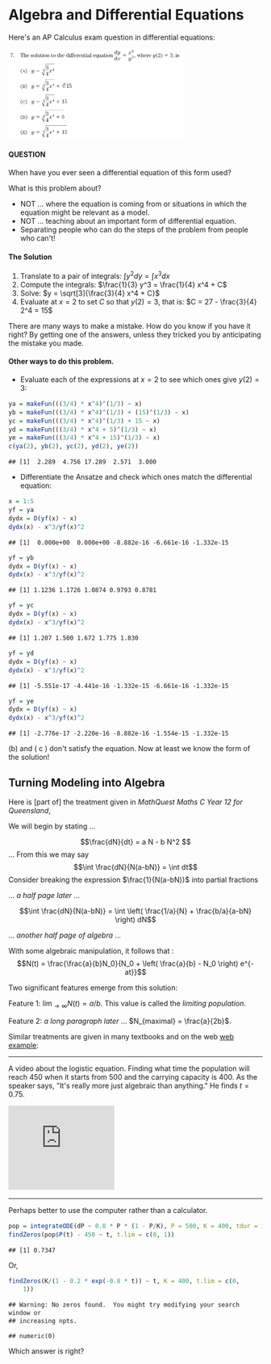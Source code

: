 Algebra and Differential Equations
========================================================






Here's an AP Calculus exam question in differential equations:

<img src="AP-diffeq-problem1.png" width=350>

#### QUESTION

When have you ever seen a differential equation of this form used?

What is this problem about?

* NOT ... where the equation is coming from or situations in which the equation might be relevant as a model.
* NOT ... teaching about an important form of differential equation.
* Separating people who can do the steps of the problem from people who can't!

#### The Solution
1. Translate to a pair of integrals: $\int y^2 dy = \int x^3 dx$
2. Compute the integrals: $\frac{1}{3} y^3 = \frac{1}{4} x^4 + C$
3. Solve: $y = \sqrt[3]{\frac{3}{4} x^4 + C}$
4. Evaluate at $x=2$ to set $C$ so that $y(2)=3$, that is: $C = 27 - \frac{3}{4} 2^4 = 15$

There are many ways to make a mistake.  How do you know if you have it right?  By getting one of the answers, unless they tricked you by anticipating the mistake you made.

#### Other ways to do this problem.

* Evaluate each of the expressions at $x=2$ to see which ones give $y(2)=3$:


```r
ya = makeFun(((3/4) * x^4)^(1/3) ~ x)
yb = makeFun(((3/4) * x^4)^(1/3) + (15)^(1/3) ~ x)
yc = makeFun(((3/4) * x^4)^(1/3) + 15 ~ x)
yd = makeFun(((3/4) * x^4 + 5)^(1/3) ~ x)
ye = makeFun(((3/4) * x^4 + 15)^(1/3) ~ x)
c(ya(2), yb(2), yc(2), yd(2), ye(2))
```

```
## [1]  2.289  4.756 17.289  2.571  3.000
```




* Differentiate the Ansatze and check which ones match the differential equation:


```r
x = 1:5
yf = ya
dydx = D(yf(x) ~ x)
dydx(x) - x^3/yf(x)^2
```

```
## [1]  0.000e+00  0.000e+00 -8.882e-16 -6.661e-16 -1.332e-15
```

```r
yf = yb
dydx = D(yf(x) ~ x)
dydx(x) - x^3/yf(x)^2
```

```
## [1] 1.1236 1.1726 1.0874 0.9793 0.8781
```

```r
yf = yc
dydx = D(yf(x) ~ x)
dydx(x) - x^3/yf(x)^2
```

```
## [1] 1.207 1.500 1.672 1.775 1.830
```

```r
yf = yd
dydx = D(yf(x) ~ x)
dydx(x) - x^3/yf(x)^2
```

```
## [1] -5.551e-17 -4.441e-16 -1.332e-15 -6.661e-16 -1.332e-15
```

```r
yf = ye
dydx = D(yf(x) ~ x)
dydx(x) - x^3/yf(x)^2
```

```
## [1] -2.776e-17 -2.220e-16 -8.882e-16 -1.554e-15 -1.332e-15
```



(b) and ( c ) don't satisfy the equation.  Now at least we know the form of the solution!

Turning Modeling into Algebra
------------------------------

Here is [part of] the treatment given in *MathQuest Maths C Year 12 for Queensland*, 

We will begin by stating ...

$$\frac{dN}{dt} = a N - b N^2 $$ ...
From this we may say
$$\int \frac{dN}{N(a-bN)} = \int dt$$
Consider breaking the expression $\frac{1}{N(a-bN)}$ into partial fractions 

 ... *a half page later* ...

$$\int \frac{dN}{N(a-bN)} = \int \left( \frac{1/a}{N} + \frac{b/a}{a-bN} \right) dN$$

 ... *another half page of algebra* ...

With some algebraic manipulation, it follows that :
$$N(t) = \frac{\frac{a}{b}N_0}{N_0 + \left( \frac{a}{b} - N_0 \right) e^{-at}}$$

Two significant features emerge from this solution:

Feature 1: $\lim_{\rightarrow \infty} N(t) = a/b$.  This value is called the *limiting population*.

Feature 2: *a long paragraph later* ... $N_{maximal} = \frac{a}{2b}$.


Similar treatments are given in many textbooks and on the web [web example](http://www.ugrad.math.ubc.ca/coursedoc/math101/notes/moreApps/logistic.html):

-----------------

A video about the logistic equation.  Finding what time the population will reach 450 when it starts from 500 and the carrying capacity is 400.  As the speaker says, "It's really more just algebraic than anything."  He finds $t=0.75$.  

<iframe width="210" height="167" src="http://www.youtube.com/embed/oVhzzIgBKmo" frameborder="0" allowfullscreen></iframe>

-----------------

Perhaps better to use the computer rather than a calculator.


```r
pop = integrateODE(dP ~ 0.8 * P * (1 - P/K), P = 500, K = 400, tdur = 1)
findZeros(pop$P(t) - 450 ~ t, t.lim = c(0, 1))
```

```
## [1] 0.7347
```




Or, 


```r
findZeros(K/(1 - 0.2 * exp(-0.8 * t)) ~ t, K = 400, t.lim = c(0, 
    1))
```

```
## Warning: No zeros found.  You might try modifying your search window or
## increasing npts.
```

```
## numeric(0)
```




Which answer is right?
